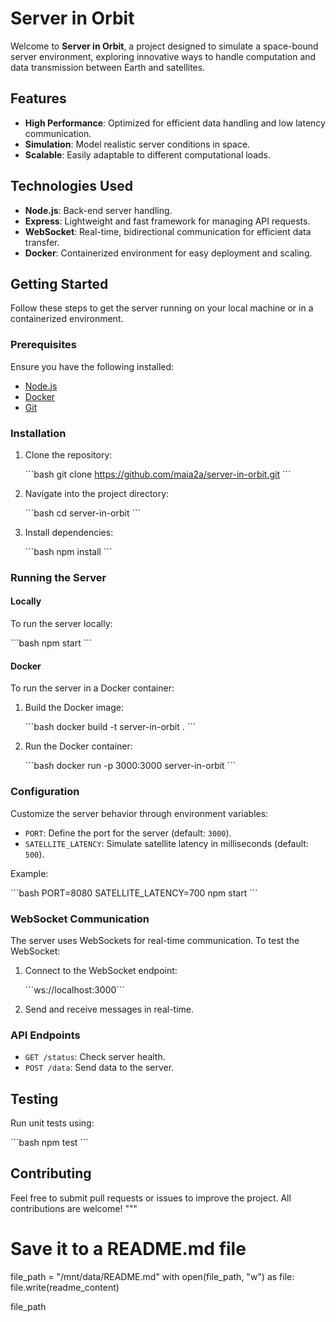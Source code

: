 
# Server in Orbit

Welcome to **Server in Orbit**, a project designed to simulate a space-bound server environment, exploring innovative ways to handle computation and data transmission between Earth and satellites.

## Features

- **High Performance**: Optimized for efficient data handling and low latency communication.
- **Simulation**: Model realistic server conditions in space.
- **Scalable**: Easily adaptable to different computational loads.

## Technologies Used

- **Node.js**: Back-end server handling.
- **Express**: Lightweight and fast framework for managing API requests.
- **WebSocket**: Real-time, bidirectional communication for efficient data transfer.
- **Docker**: Containerized environment for easy deployment and scaling.

## Getting Started

Follow these steps to get the server running on your local machine or in a containerized environment.

### Prerequisites

Ensure you have the following installed:

- [Node.js](https://nodejs.org/en/)
- [Docker](https://www.docker.com/)
- [Git](https://git-scm.com/)

### Installation

1. Clone the repository:

    \`\`\`bash
    git clone https://github.com/maia2a/server-in-orbit.git
    \`\`\`

2. Navigate into the project directory:

    \`\`\`bash
    cd server-in-orbit
    \`\`\`

3. Install dependencies:

    \`\`\`bash
    npm install
    \`\`\`

### Running the Server

#### Locally

To run the server locally:

\`\`\`bash
npm start
\`\`\`

#### Docker

To run the server in a Docker container:

1. Build the Docker image:

    \`\`\`bash
    docker build -t server-in-orbit .
    \`\`\`

2. Run the Docker container:

    \`\`\`bash
    docker run -p 3000:3000 server-in-orbit
    \`\`\`

### Configuration

Customize the server behavior through environment variables:

- `PORT`: Define the port for the server (default: `3000`).
- `SATELLITE_LATENCY`: Simulate satellite latency in milliseconds (default: `500`).

Example:

\`\`\`bash
PORT=8080 SATELLITE_LATENCY=700 npm start
\`\`\`

### WebSocket Communication

The server uses WebSockets for real-time communication. To test the WebSocket:

1. Connect to the WebSocket endpoint:

    \`\`\`ws://localhost:3000\`\`\`

2. Send and receive messages in real-time.

### API Endpoints

- `GET /status`: Check server health.
- `POST /data`: Send data to the server.

## Testing

Run unit tests using:

\`\`\`bash
npm test
\`\`\`

## Contributing

Feel free to submit pull requests or issues to improve the project. All contributions are welcome!
"""

# Save it to a README.md file
file_path = "/mnt/data/README.md"
with open(file_path, "w") as file:
    file.write(readme_content)

file_path
